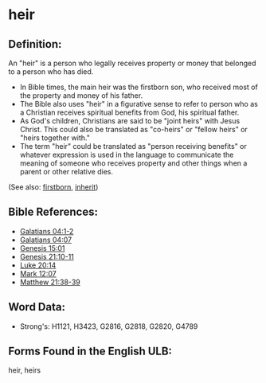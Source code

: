 # heir

## Definition:

An "heir" is a person who legally receives property or money that belonged to a person who has died.

* In Bible times, the main heir was the firstborn son, who received most of the property and money of his father.
* The Bible also uses "heir" in a figurative sense to refer to person who as a Christian receives spiritual benefits from God, his spiritual father.
* As God's children, Christians are said to be "joint heirs" with Jesus Christ. This could also be translated as "co-heirs" or "fellow heirs" or "heirs together with."
* The term "heir" could be translated as "person receiving benefits" or whatever expression is used in the language to communicate the meaning of someone who receives property and other things when a parent or other relative dies.

(See also: [firstborn](../other/firstborn.md), [inherit](../kt/inherit.md))

## Bible References:

* [Galatians 04:1-2](rc://en/tn/help/gal/04/01)
* [Galatians 04:07](rc://en/tn/help/gal/04/07)
* [Genesis 15:01](rc://en/tn/help/gen/15/01)
* [Genesis 21:10-11](rc://en/tn/help/gen/21/10)
* [Luke 20:14](rc://en/tn/help/luk/20/14)
* [Mark 12:07](rc://en/tn/help/mrk/12/07)
* [Matthew 21:38-39](rc://en/tn/help/mat/21/38)

## Word Data:

* Strong's: H1121, H3423, G2816, G2818, G2820, G4789

## Forms Found in the English ULB:

heir, heirs


